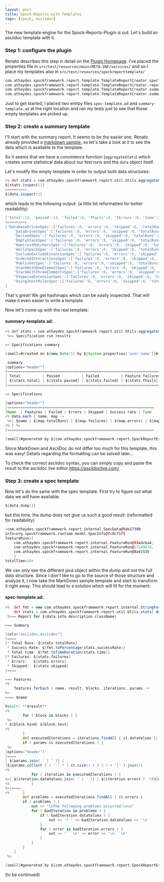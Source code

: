 ```yaml
---
layout: post
title: Spock-Reports with Templates
tags: [spock, asciidoc]
---
```


The new template engine for the Spock-Reports-Plugin is out. Let's build an asciidoc template with it.

### Step 1: configure the plugin

Renato describes this step in detail on the [Plugin Homepage](https://github.com/renatoathaydes/spock-reports). I've placed the properties file in `src/test/resources/main/META-INF/services/` and so I place my templates also in `src/test/resources/spockreporttemplate/`

```groovy
com.athaydes.spockframework.report.template.TemplateReportCreator.specTemplateFile=/spockreporttemplate/spec-template.ad
com.athaydes.spockframework.report.template.TemplateReportCreator.reportFileExtension=ad
com.athaydes.spockframework.report.template.TemplateReportCreator.summaryTemplateFile=/spockreporttemplate/summary-template.ad
com.athaydes.spockframework.report.template.TemplateReportCreator.summaryFileName=summary.ad
```

Just to get started, I placed two emtpy files `spec-template.ad` and `summary-template.ad` at the right location and ran my tests just to see that those empty templates are picked up.

### Step 2: create a summary template

I'll start with the summary report. It seems to be the easier one. Renato already provided a [markdown sample](https://raw.githubusercontent.com/renatoathaydes/spock-reports/master/src/main/resources/templateReportCreator/summary-template.md), so let's take a look at it to see the data which is available to the template.

So it seems that we have a convinience function (`aggregateStats`) which creates some statistical data about our test runs and the `data` object itself.

Let's modify the empty template in order to output both data structures:

```groovy
<% def stats = com.athaydes.spockframework.report.util.Utils.aggregateStats( data ) %>
${stats.inspect()}
>>>>>>>>>>
${data.inspect()}
```

which leads to the following output: (a little bit reformatted for better readability)

```groovy
['total':13, 'passed':13, 'failed':0, 'fFails':0, 'fErrors':0, 'time':258.0, 'successRate':1.0]
>>>>>>>>>>
['DatabaseDrivenSpec':['failures':0, 'errors':0, 'skipped':0, 'totalRuns':1, 'successRate':1.0, 'time':67], 
	'DataDrivenSpec':['failures':0, 'errors':0, 'skipped':0, 'totalRuns':3, 'successRate':1.0, 'time':19], 
	'DerivedSpec':['failures':0, 'errors':0, 'skipped':0, 'totalRuns':2, 'successRate':1.0, 'time':16], 
	'EmptyStackSpec':['failures':0, 'errors':0, 'skipped':0, 'totalRuns':4, 'successRate':1.0, 'time':20], 
	'HamcrestMatchersSpec':['failures':0, 'errors':0, 'skipped':0, 'totalRuns':1, 'successRate':1.0, 'time':21], 
	'HelloSpockSpec':['failures':0, 'errors':0, 'skipped':0, 'totalRuns':1, 'successRate':1.0, 'time':3], 
	'IncludeExcludeExtensionSpec':['failures':0, 'errors':0, 'skipped':0, 'totalRuns':3, 'successRate':1.0, 'time':3], 
	'OrderedInteractionsSpec':['failures':0, 'errors':0, 'skipped':0, 'totalRuns':1, 'successRate':1.0, 'time':49], 
	'PublisherSpec':['failures':0, 'errors':0, 'skipped':0, 'totalRuns':2, 'successRate':1.0, 'time':24], 
	'StackWithOneElementSpec':['failures':0, 'errors':0, 'skipped':0, 'totalRuns':4, 'successRate':1.0, 'time':4], 
	'StackWithThreeElementsSpec':['failures':0, 'errors':0, 'skipped':0, 'totalRuns':4, 'successRate':1.0, 'time':7], 
	'StepwiseExtensionSpec':['failures':0, 'errors':0, 'skipped':0, 'totalRuns':3, 'successRate':1.0, 'time':4], 
	'UsingJUnitRulesSpec':['failures':0, 'errors':0, 'skipped':0, 'totalRuns':1, 'successRate':1.0, 'time':21]
]
```

That's great! We get hashmaps which can be easily inspected. That will make it even easier to write a template.

Now let's come up with the real template:

#### summary-template.ad:
```groovy
<% def stats = com.athaydes.spockframework.report.util.Utils.aggregateStats( data )
 %>= Specification run results

== Specifications summary

[small>#created on ${new Date()} by ${System.properties['user.name']}#

.summary
[options="header"]
|==================================================================================================================================
| Total          | Passed          | Failed          | Feature failures | Feature errors   | Success rate        | Total time (ms) 
| ${stats.total} | ${stats.passed} | ${stats.failed} | ${stats.fFails}  | ${stats.fErrors} | ${stats.successRate}| ${stats.time}   
|==================================================================================================================================

== Specifications

[options="header"]
|===================================================================
|Name  | Features | Failed | Errors | Skipped | Success rate | Time 
<% data.each { name, map ->
 %>| $name | ${map.totalRuns} | ${map.failures} | ${map.errors} | ${map.skipped} | ${map.successRate} | ${map.time} 
<% } %>
|===================================================================

[small]#generated by ${com.athaydes.spockframework.report.SpockReportExtension.PROJECT_URL}[Athaydes Spock Reports]#
```

Since MarkDown and AsciiDoc do not differ too much for this template, this was easy! Details regarding the formatting can be solved later... 

To check the correct asciidoc syntax, you can simply copy and paste the result to the asciidoc live editor https://asciidoclive.com/

### Step 3: create a spec template

Now let's do the same with the spec template. First try to figure out what data we will have available. 

```groovy
${data.dump()}
```

but this time, the dump does not give us such a good result: (reformatted for readability)

```groovy
<com.athaydes.spockframework.report.internal.SpecData@5de17399 
info=org.spockframework.runtime.model.SpecInfo@7c6c71f5
featureRuns=[
	com.athaydes.spockframework.report.internal.FeatureRun@33adcba4,
	com.athaydes.spockframework.report.internal.FeatureRun@5714967d,
	com.athaydes.spockframework.report.internal.FeatureRun@8a41535
	] 
totalTime=10>
```

We can only see the different java object within the dump and not the full data structure. Since I don't like to go to the source of those structure and analyze it, I now take the MarkDown sample template and start to transform it right away. This should lead to a solution which will fit for the moment:

#### spec-template.ad:
```groovy
<%  def fmt = new com.athaydes.spockframework.report.internal.StringFormatHelper()
    def stats = com.athaydes.spockframework.report.util.Utils.stats( data )
 %>== Report for ${data.info.description.className}

=== Summary

[cols="asciidoc,asciidoc"]
|====
|* Total Runs: ${stats.totalRuns}
 * Success Rate: ${fmt.toPercentage(stats.successRate)}
 * Total time: ${fmt.toTimeDuration(stats.time)}
|* Failures: ${stats.failures}
 * Errors:   ${stats.errors}
 * Skipped:  ${stats.skipped}
|====

=== Features
<%
    features.forEach { name, result, blocks, iterations, params ->
%>
==== $name

Result: **$result**
<%
        for ( block in blocks ) {
 %>
* ${block.kind} ${block.text}
<%
        }
        def executedIterations = iterations.findAll { it.dataValues || it.errors }
        if ( params && executedIterations ) {
 %>
[options="header"]
|====
| ${params.join( ' | ' )} |
|${params.collect { ( '-' * ( it.size() + 2 ) ) + '|' }.join()}
<%
            for ( iteration in executedIterations ) {
%>| ${iteration.dataValues.join( ' | ' )} | ${iteration.errors ? '(FAIL)' : '(PASS)'}
<%          } 
%>|====
<%      }
        def problems = executedIterations.findAll { it.errors }
        if ( problems ) {
            out << "\nThe following problems occurred:\n\n"
            for ( badIteration in problems ) {
                if ( badIteration.dataValues ) {
                    out << '* ' << badIteration.dataValues << '\n'
                }
                for ( error in badIteration.errors ) {
                    out << '```\n' << error << '\n```\n'
                }
            }
        }
    }
 %>

[small]#generated by ${com.athaydes.spockframework.report.SpockReportExtension.PROJECT_URL}[Athaydes Spock Reports]#
```

(to be continued)

